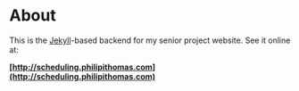 # About
This is the [Jekyll](http://jekyllrb.com)-based backend for my senior project website. See it online at: 

**[http://scheduling.philipithomas.com](http://scheduling.philipithomas.com)**